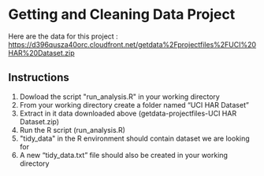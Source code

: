 Getting and Cleaning Data Project
=================================
Here are the data for this project :
https://d396qusza40orc.cloudfront.net/getdata%2Fprojectfiles%2FUCI%20HAR%20Dataset.zip

## Instructions
1.  Dowload the script "run_analysis.R" in your working directory
1.	From your working directory create a folder named “UCI HAR Dataset”
2.	Extract in it data downloaded above (getdata-projectfiles-UCI HAR Dataset.zip)
3.	Run the R script (run_analysis.R)
4.	"tidy_data" in the R environment should contain dataset we are looking for  
5.	A new “tidy_data.txt” file should also be created in your working directory

